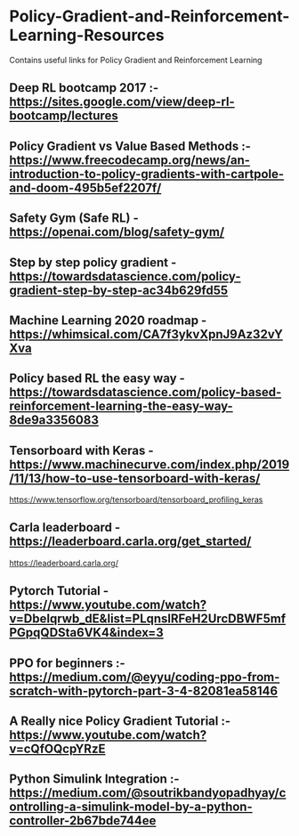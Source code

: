 # Policy-Gradient-and-Reinforcement-Learning-Resources
Contains useful links for Policy Gradient and Reinforcement Learning


## Deep RL bootcamp 2017 :- https://sites.google.com/view/deep-rl-bootcamp/lectures

## Policy Gradient vs Value Based Methods :- https://www.freecodecamp.org/news/an-introduction-to-policy-gradients-with-cartpole-and-doom-495b5ef2207f/

## Safety Gym (Safe RL) - https://openai.com/blog/safety-gym/

## Step by step policy gradient - https://towardsdatascience.com/policy-gradient-step-by-step-ac34b629fd55

## Machine Learning 2020 roadmap - https://whimsical.com/CA7f3ykvXpnJ9Az32vYXva


## Policy based RL the easy way - https://towardsdatascience.com/policy-based-reinforcement-learning-the-easy-way-8de9a3356083

## Tensorboard with Keras - https://www.machinecurve.com/index.php/2019/11/13/how-to-use-tensorboard-with-keras/
https://www.tensorflow.org/tensorboard/tensorboard_profiling_keras

## Carla leaderboard - https://leaderboard.carla.org/get_started/
https://leaderboard.carla.org/

## Pytorch Tutorial - https://www.youtube.com/watch?v=DbeIqrwb_dE&list=PLqnslRFeH2UrcDBWF5mfPGpqQDSta6VK4&index=3

## PPO for beginners :- https://medium.com/@eyyu/coding-ppo-from-scratch-with-pytorch-part-3-4-82081ea58146

## A Really nice Policy Gradient Tutorial :- https://www.youtube.com/watch?v=cQfOQcpYRzE

## Python Simulink Integration :- https://medium.com/@soutrikbandyopadhyay/controlling-a-simulink-model-by-a-python-controller-2b67bde744ee
